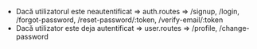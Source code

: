 - Dacă utilizatorul este neautentificat => auth.routes => /signup, /login, /forgot-password, /reset-password/:token, /verify-email/:token
- Dacă utilizator este deja autentificat => user.routes => /profile, /change-password

